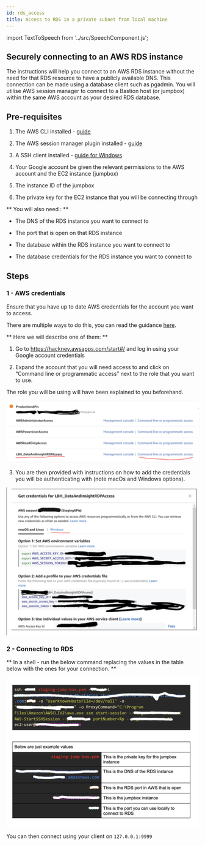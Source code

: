 ```yaml
---
id: rds_access
title: Access to RDS in a private subnet from local machine
---
```


import TextToSpeech from '../src/SpeechComponent.js';

<TextToSpeech>

## Securely connecting to an AWS RDS instance

The instructions will help you connect to an AWS RDS instance without the need for that RDS resource to have a publicly available DNS. This connection can be made using a database client such as pgadmin.  You will utilise AWS session manager to connect to a Bastion host (or jumpbox) within the same AWS account as your desired RDS database.

## Pre-requisites

1. The AWS CLI installed - [guide](https://docs.aws.amazon.com/cli/latest/userguide/install-cliv2.html
)

2. The AWS session manager plugin installed - [guide](https://docs.aws.amazon.com/systems-manager/latest/userguide/session-manager-working-with-install-plugin.html)


3. A SSH client installed - [guide for Windows](https://docs.microsoft.com/en-us/windows-server/administration/openssh/openssh_install_firstuse)

4. Your Google account be given the relevant permissions to the AWS account and the EC2 instance (jumpbox)
5. The instance ID of the jumpbox
6. The private key for the EC2 instance that you will be connecting through

** You will also need : **

- The DNS of the RDS instance you want to connect to

- The port that is open on that RDS instance

- The database within the RDS instance you want to connect to

- The database credentials for the RDS instance you want to connect to


## Steps

### 1 - AWS credentials 

Ensure that you have up to date AWS credentials for the account you want to access.

There are multiple ways to do this, you can read the guidance [here](https://docs.aws.amazon.com/cli/latest/userguide/cli-configure-files.html).

** Here we will describe one of them: **

1. Go to https://hackney.awsapps.com/start#/ and log in using your Google account credentials

2. Expand the account that you will need access to and click on “Command line or programmatic access” next to the role that you want to use.

The role you will be using will have been explained to you beforehand.


![Select role - AWS Console](./doc-images/rds1.png)

3. You are then provided with instructions on how to add the credentials you will be authenticating with (note macOs and Windows options).

![AWS credentials](./doc-images/rds2.png)

### 2 - Connecting to RDS

** In a shell - run the below command replacing the values in the table below with the ones for your connection. **

![Commands to connect to RDS](./doc-images/rds3.png)

You can then connect using your client on `127.0.0.1:9999`
</TextToSpeech>